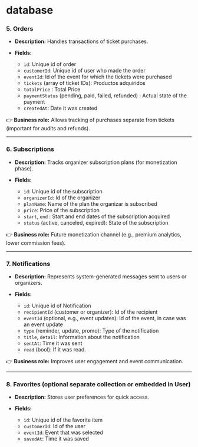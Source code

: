 # database

### 5. **Orders**

* **Description:** Handles transactions of ticket purchases.
* **Fields:**

  * `id`: Unique id of order
  * `customerId`: Unique id of user who made the order
  * `eventId`: Id of the event for which the tickets were purchased 
  * `tickets` (array of ticket IDs): Productos adquiridos
  * `totalPrice` : Total Price
  * `paymentStatus` (pending, paid, failed, refunded) : Actual state of the payment
  * `createdAt`: Date it was created

👉 **Business role:** Allows tracking of purchases separate from tickets (important for audits and refunds).

---

### 6. **Subscriptions**

* **Description:** Tracks organizer subscription plans (for monetization phase).
* **Fields:**

  * `id`: Unique id of the subscription
  * `organizerId`: Id of the organizer
  * `planName`: Name of the plan the organizar is subscribed
  * `price`: Price of the subscription
  * `start`, `end` : Start and end dates of the subscription acquired
  * `status` (active, canceled, expired): State of the subscription

👉 **Business role:** Future monetization channel (e.g., premium analytics, lower commission fees).

---

### 7. **Notifications**

* **Description:** Represents system-generated messages sent to users or organizers.
* **Fields:**

  * `id`: Unique id of Notification
  * `recipientId` (customer or organizer): Id of the recipient
  * `eventId` (optional, e.g., event updates): Id of the event, in case was an event update
  * `type` (reminder, update, promo): Type of the notification
  * `title`, `detail`: Information about the notification
  * `sentAt`: Time it was sent
  * `read` (bool): If it was read. 

👉 **Business role:** Improves user engagement and event communication.

---

### 8. **Favorites (optional separate collection or embedded in User)**

* **Description:** Stores user preferences for quick access.
* **Fields:**

  * `id`: Unique id of the favorite item
  * `customerId`: Id of the user 
  * `eventId`: Event that was selected
  * `savedAt`: Time it was saved
